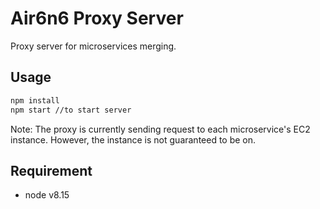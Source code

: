 # Air6n6 Proxy Server

Proxy server for microservices merging.

## Usage

```bash
npm install
npm start //to start server
```
Note: 
The proxy is currently sending request to each microservice's EC2 instance. However, the instance is not guaranteed to be on.

## Requirement
* node v8.15
